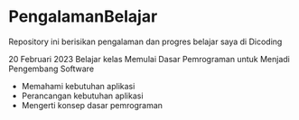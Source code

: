 # PengalamanBelajar
Repository ini berisikan pengalaman dan progres belajar saya di Dicoding

20 Februari 2023
Belajar kelas Memulai Dasar Pemrograman untuk Menjadi Pengembang Software
  * Memahami kebutuhan aplikasi 
  * Perancangan kebutuhan aplikasi
  * Mengerti konsep dasar pemrograman
  
